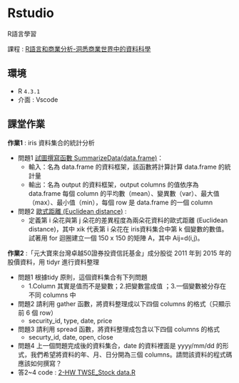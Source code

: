 # Rstudio
R語言學習

課程 : [R語言和商業分析-洞悉商業世界中的資料科學](https://hahow.in/courses/5b0c13932ea496001e2387b9)

## 環境
* R `4.3.1`
* 介面 : Vscode

## 課堂作業 
**作業1** : iris 資料集合的統計分析 
* 問題1 [試圖撰寫函數 SummarizeData(data.frame)](https://github.com/cyyW/Rstudio/blob/main/ch2/1-homework.R)：
  * 輸入：名為 data.frame 的資料框架，該函數將計算計算 data.frame 的統計量
  * 輸出：名為 output 的資料框架，output columns 的值依序為 data.frame 每個 column 的平均數（mean）、變異數（var）、最大值（max）、最小值（min），每個 row 是 data.frame 的一個 column
* 問題2 [歐式距離 (Euclidean distance)](https://github.com/cyyW/Rstudio/blob/main/ch2/1-homework2.R) :
  * 定義第 i 朵花與第 j 朵花的差異程度為兩朵花資料的歐式距離 (Euclidean distance)，其中 xik 代表第 i 朵花在 iris資料集合中第 k 個變數的數值。試著用 for 迴圈建立一個 150 x 150 的矩陣 A，其中 Aij=d(i,j)。
 
**作業2** :「元大寶來台灣卓越50證券投資信託基金」成分股從 2011 年到 2015 年的股價資料，用 tidyr 進行資料整理
* 問題1 根據tidy 原則，這個資料集合有下列問題
  * 1.Column 其實是值而不是變數；2.把變數當成值 ；3.一個變數被分存在不同 columns 中
* 問題2 請利用 gather 函數，將資料整理成以下四個 columns 的格式（只顯示前 6 個 row）
  * security_id, type, date, price
* 問題3 請利用 spread 函數，將資料整理成包含以下四個 columns 的格式
  * securty_id, date, open, close
* 問題4 上一個問題完成後的資料集合，date 的資料裡面是 yyyy/mm/dd 的形式，我們希望將資料的年、月、日分開為三個 columns。請問該資料的程式碼應該如何撰寫？
* 答2~4 code : [2-HW TWSE_Stock data.R](https://github.com/cyyW/Rstudio/blob/main/ch3/2-HW%20TWSE_Stock%20data.R)

